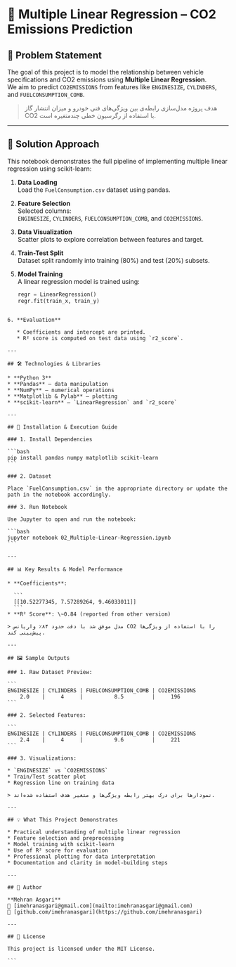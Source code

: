 # 🚗 Multiple Linear Regression – CO2 Emissions Prediction

## 📌 Problem Statement  
The goal of this project is to model the relationship between vehicle specifications and CO2 emissions using **Multiple Linear Regression**.  
We aim to predict `CO2EMISSIONS` from features like `ENGINESIZE`, `CYLINDERS`, and `FUELCONSUMPTION_COMB`.

> هدف پروژه مدل‌سازی رابطه‌ی بین ویژگی‌های فنی خودرو و میزان انتشار گاز CO2 با استفاده از رگرسیون خطی چندمتغیره است.

---

## 🧠 Solution Approach

This notebook demonstrates the full pipeline of implementing multiple linear regression using scikit-learn:

1. **Data Loading**  
   Load the `FuelConsumption.csv` dataset using pandas.

2. **Feature Selection**  
   Selected columns:  
   `ENGINESIZE`, `CYLINDERS`, `FUELCONSUMPTION_COMB`, and `CO2EMISSIONS`.

3. **Data Visualization**  
   Scatter plots to explore correlation between features and target.

4. **Train-Test Split**  
   Dataset split randomly into training (80%) and test (20%) subsets.

5. **Model Training**  
   A linear regression model is trained using:
   ```python
   regr = LinearRegression()
   regr.fit(train_x, train_y)
````

6. **Evaluation**

   * Coefficients and intercept are printed.
   * R² score is computed on test data using `r2_score`.

---

## 🛠️ Technologies & Libraries

* **Python 3**
* **Pandas** – data manipulation
* **NumPy** – numerical operations
* **Matplotlib & Pylab** – plotting
* **scikit-learn** – `LinearRegression` and `r2_score`

---

## 🚀 Installation & Execution Guide

### 1. Install Dependencies

```bash
pip install pandas numpy matplotlib scikit-learn
```

### 2. Dataset

Place `FuelConsumption.csv` in the appropriate directory or update the path in the notebook accordingly.

### 3. Run Notebook

Use Jupyter to open and run the notebook:

```bash
jupyter notebook 02_Multiple-Linear-Regression.ipynb
```

---

## 📊 Key Results & Model Performance

* **Coefficients**:

  ```
  [[10.52277345, 7.57289264, 9.46033011]]
  ```
* **R² Score**: \~0.84 (reported from other version)

> مدل موفق شد با دقت حدود ۸۴٪ واریانس CO2 را با استفاده از ویژگی‌ها پیش‌بینی کند.

---

## 🖼️ Sample Outputs

### 1. Raw Dataset Preview:

```
ENGINESIZE | CYLINDERS | FUELCONSUMPTION_COMB | CO2EMISSIONS
    2.0    |     4     |          8.5         |     196
```

### 2. Selected Features:

```
ENGINESIZE | CYLINDERS | FUELCONSUMPTION_COMB | CO2EMISSIONS
    2.4    |     4     |          9.6         |     221
```

### 3. Visualizations:

* `ENGINESIZE` vs `CO2EMISSIONS`
* Train/Test scatter plot
* Regression line on training data

> نمودارها برای درک بهتر رابطه ویژگی‌ها و متغیر هدف استفاده شده‌اند.

---

## 💡 What This Project Demonstrates

* Practical understanding of multiple linear regression
* Feature selection and preprocessing
* Model training with scikit-learn
* Use of R² score for evaluation
* Professional plotting for data interpretation
* Documentation and clarity in model-building steps

---

## 👤 Author

**Mehran Asgari**
📧 [imehranasgari@gmail.com](mailto:imehranasgari@gmail.com)
🔗 [github.com/imehranasgari](https://github.com/imehranasgari)

---

## 📄 License

This project is licensed under the MIT License.

```
